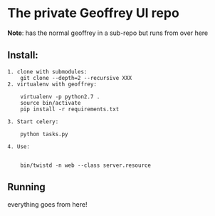 # The private Geoffrey UI repo

**Note**: has the normal geoffrey in a sub-repo but runs from over here

## Install:

    1. clone with submodules:
        git clone --depth=2 --recursive XXX
    2. virtualenv with geoffrey:

        virtualenv -p python2.7 .
        source bin/activate
        pip install -r requirements.txt

    3. Start celery:

    	python tasks.py

    4. Use:


        bin/twistd -n web --class server.resource

   
## Running

everything goes from here!


